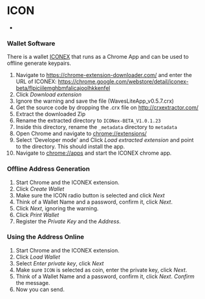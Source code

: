 # ICON
-
### Wallet Software

There is a wallet [ICONEX](<hhttps://chrome.google.com/webstore/detail/iconex-beta/flpiciilemghbmfalicajoolhkkenfel>) that runs as a Chrome App and can be used to offline generate keypairs. 

1. Navigate to https://chrome-extension-downloader.com/ and enter the URL of ICONEX: https://chrome.google.com/webstore/detail/iconex-beta/flpiciilemghbmfalicajoolhkkenfel
2. Click *Download extension*
3. Ignore the warning and save the file (WavesLiteApp_v0.5.7.crx)
4. Get the source code by dropping the .crx file on <http://crxextractor.com/>
5. Extract the downloaded Zip
6. Rename the extracted directory to `ICONex-BETA_V1.0.1.23`
7. Inside this directory, rename the `_metadata` directory to `metadata`
8. Open Chrome and navigate to <chrome://extensions/>
8. Select 'Developer mode' and Click *Load extracted extension* and point to the directory. This should install the app.
9. Navigate to <chrome://apps> and start the ICONEX chrome app.


### Offline Address Generation

1. Start Chrome and the ICONEX extension.
2. Click *Create Wallet*
3. Make sure the ICON radio button is selected and click *Next*
4. Think of a Wallet Name and a password, confirm it, click *Next*.
5. Click *Next*, ignoring the warning.
6. Click *Print Wallet*
6. Register the *Private Key* and the *Address*.

### Using the Address Online

1. Start Chrome and the ICONEX extension.
2. Click *Load Wallet*
3. Select *Enter private key*, click *Next*
4. Make sure `ICON` is selected as coin, enter the private key, click *Next*.
5. Think of a Wallet Name and a password, confirm it, click *Next*. *Confirm* the message.
6. Now you can send.

